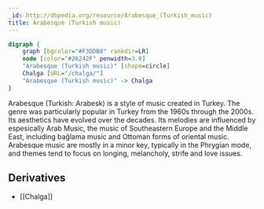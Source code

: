 ```yaml
---
_id: http://dbpedia.org/resource/Arabesque_(Turkish_music)
title: Arabesque (Turkish music)
---
```


```dot
digraph {
	graph [bgcolor="#F3DDB8" rankdir=LR]
	node [color="#26242F" penwidth=3.0]
	"Arabesque (Turkish music)" [shape=circle]
	Chalga [URL="/chalga/"]
	"Arabesque (Turkish music)" -> Chalga
}
```

Arabesque (Turkish: Arabesk) is a style of music created in Turkey. The genre was particularly popular in Turkey from the 1960s through the 2000s. Its aesthetics have evolved over the decades. Its melodies are influenced by espesically Arab Music, the music of Southeastern Europe and the Middle East, including bağlama music and Ottoman forms of oriental music. Arabesque music are mostly in a minor key, typically in the Phrygian mode, and themes tend to focus on longing, melancholy, strife and love issues.

## Derivatives

- [[Chalga]]
